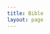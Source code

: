 ```yaml
---
title: Bible
layout: page
---
```


<CollectionIndex title="Bible Articles" lead="These are articles concerning the Bible" collection="bible" />
